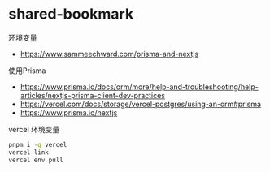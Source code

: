 # shared-bookmark

环境变量

- <https://www.sammeechward.com/prisma-and-nextjs>

使用Prisma

- <https://www.prisma.io/docs/orm/more/help-and-troubleshooting/help-articles/nextjs-prisma-client-dev-practices>
- <https://vercel.com/docs/storage/vercel-postgres/using-an-orm#prisma>
- <https://www.prisma.io/nextjs>

vercel 环境变量

```bash
pnpm i -g vercel
vercel link
vercel env pull
```
